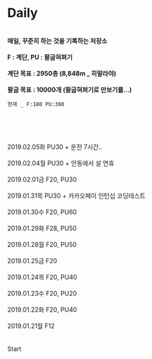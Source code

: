 # Daily

<br><b>매일, 꾸준히 하는 것을 기록하는 저장소</b></br>
<br><b>F : 계단, PU : 팔굽혀펴기</b></br>
<br><b>계단 목표 : 2950층 (8,848m _ 히말라야)</b></br>
<br><b>팔굽 목표 : 10000개 (팔굽혀펴기로 만보기를...)</b></br>
<pre><code>현재 _ F:180 PU:380</code></pre>
<br></br>

<br>2019.02.05화 PU30 + 운전 7시간..</br>
<br>2019.02.04월 PU30 + 안동에서 설 연휴</br>
<br>2019.02.01금 F20, PU30</br>
<br>2019.01.31목 PU30 + 카카오페이 인턴십 코딩테스트</br>
<br>2019.01.30수 F20, PU60</br>
<br>2019.01.29화 F28, PU50</br>
<br>2019.01.28월 F20, PU50</br>
<br>2019.01.25금 F20</br>
<br>2019.01.24목 F20, PU40</br>
<br>2019.01.23수 F20, PU20</br>
<br>2019.01.22화 F20, PU40</br>
<br>2019.01.21월 F12</br>  
<br>Start</br>

